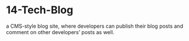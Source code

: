 # 14-Tech-Blog
a CMS-style blog site, where developers can publish their blog posts and comment on other developers’ posts as well.
